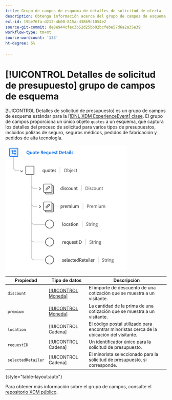 ```yaml
---
title: Grupo de campos de esquema de detalles de solicitud de oferta
description: Obtenga información acerca del grupo de campos de esquema Detalles de solicitud de oferta.
exl-id: 19be76fa-d212-4b00-815a-d3869c1054e2
source-git-commit: de8e944cfec3b52d25bb02bcfebe57d6a2a35e39
workflow-type: tm+mt
source-wordcount: '133'
ht-degree: 6%

---
```


# [!UICONTROL Detalles de solicitud de presupuesto] grupo de campos de esquema

[!UICONTROL Detalles de solicitud de presupuesto] es un grupo de campos de esquema estándar para la [[!DNL XDM ExperienceEvent] clase](../../classes/experienceevent.md). El grupo de campos proporciona un único objeto `quotes` a un esquema, que captura los detalles del proceso de solicitud para varios tipos de presupuestos, incluidos pólizas de seguro, seguros médicos, pedidos de fabricación y pedidos de alta tecnología.

![](../../images/field-groups/quote-request-details.png)

| Propiedad | Tipo de datos | Descripción |
| --- | --- | --- |
| `discount` | [[!UICONTROL Moneda]](../../data-types/currency.md) | El importe de descuento de una cotización que se muestra a un visitante. |
| `premium` | [[!UICONTROL Moneda]](../../data-types/currency.md) | La cantidad de la prima de una cotización que se muestra a un visitante. |
| `location` | [!UICONTROL Cadena] | El código postal utilizado para encontrar minoristas cerca de la ubicación del visitante. |
| `requestID` | [!UICONTROL Cadena] | Un identificador único para la solicitud de presupuesto. |
| `selectedRetailer` | [!UICONTROL Cadena] | El minorista seleccionado para la solicitud de presupuesto, si corresponde. |

{style="table-layout:auto"}

Para obtener más información sobre el grupo de campos, consulte el [repositorio XDM público](https://github.com/adobe/xdm/blob/master/docs/reference/fieldgroups/experience-event/experienceevent-quote-request-details.schema.json).
